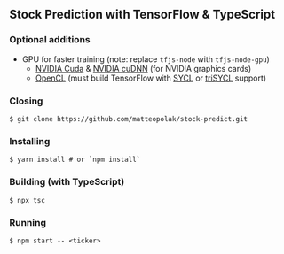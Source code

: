 ## Stock Prediction with TensorFlow & TypeScript

### Optional additions
* GPU for faster training (note: replace `tfjs-node` with `tfjs-node-gpu`)
	* [NVIDIA Cuda](https://developer.nvidia.com/cuda-downloads) & [NVIDIA cuDNN](https://developer.nvidia.com/cudnn) (for NVIDIA graphics cards)
	* [OpenCL](https://www.khronos.org/opencl/) (must build TensorFlow with [SYCL](https://www.khronos.org/sycl/) or [triSYCL](https://github.com/triSYCL/triSYCL) support)

### Closing
```shell
$ git clone https://github.com/matteopolak/stock-predict.git
```

### Installing
```shell
$ yarn install # or `npm install`
```

### Building (with TypeScript)
```shell
$ npx tsc
```

### Running
```shell
$ npm start -- <ticker>
```